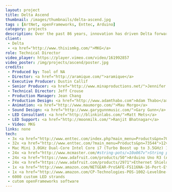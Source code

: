 ```yaml
---
layout: project
title: Delta Ascend
thumbnail: /images/thumbnails/delta-ascend.jpg
tags : [ArtNet, openFrameworks, Enttec, Arduino]
category: projects
description: Over the past 86 years, innovation has driven Delta forward. The Hangar, is a collaborative research facility where we're dreaming up the future of flying. Inspired by The Hangar, ASCEND is an immersive, night-sky installation that invites you to explore, find inspiration and let your own dreams take flight.   It invites the public to climb into the stars and dream.
client: 
 - Delta
 - <a href="http://www.thisismkg.com/">MKG</a>
role: Technical Director
video_player: https://player.vimeo.com/video/161992857
video_poster: /img/projects/ascend/poster.jpg
credits: 
 - Produced by: Tool of NA
 - Director: <a href="http://aramique.com/">aramique</a>
 - Executive Producer: Dustin Callif
 - Senior Producer: <a href="http://www.minaproductions.net/">Jennifer Baker</a>
 - Technical Director: Jeff Crouse
 - Production Manager: Jean Chang
 - Production Design: <a href="http://www.adamthabo.com">Adam Thabo</a>
 - Animation: <a href="http://www.maumorgo.com/">Mau Morgo</a>
 - Sound Design: <a href="http://www.garygunnmusic.com/">Gary Gunn</a>
 - LED Consultant: <a href="http://blinkinlabs.com/">Matt Mets</a>
 - LED Support: <a href="http://moonmilk.com/">Ranjit Bhatnagar</a>
 - Video: MKG
links: none
tech:
 - 3x <a href="http://www.enttec.com/index.php?main_menu=Products&pn=70060">Enttec Pixelator</a>
 - 32x <a href="http://www.enttec.com/?main_menu=Products&pn=73544">12v PLinks</a>
 - Mac Mini 3.0GHz Dual-Core Intel Core i7 (Turbo Boost up to 3.5GHz) 16GB 1600MHz LPDDR3 SDRAM 1TB Fusion Drive
 - 24x <a href="http://www.mcmaster.com/#string-pots/=10o067v">String potentionmeter 12.5" version</a>
 - 24x <a href="https://www.adafruit.com/products/50">Arduino Uno R3 (Atmega328 - assembled)</a>
 - 24x <a href="https://www.adafruit.com/products/2971">Ethernet Shield for Arduino - W5500 Chipset</a>
 - 1x <a href="http://www.amazon.com/NETGEAR-ProSAFE-FS116NA-16-Port-Ethernet/dp/B000063UZW/ref=sr_1_4?ie=UTF8&qid=1452790159&sr=8-4&keywords=16+port+switch">NETGEAR ProSAFE FS116PNA 16-Port Fast Ethernet Switch with 8 PoE Ports 70w (FS116PNA)</a>
 - 1x <a href="http://www.amazon.com/CP-Technologies-POS-1002-LevelOne-Splitter/dp/B0046SSX56/ref=sr_1_16?ie=UTF8&qid=1452790240&sr=8-16&keywords=5v+poe+splitter">LevelOne POS-1002 PoE Splitter</a>
 - 6000 custom LED strands
 - cutom openFrameworks software
---
```







